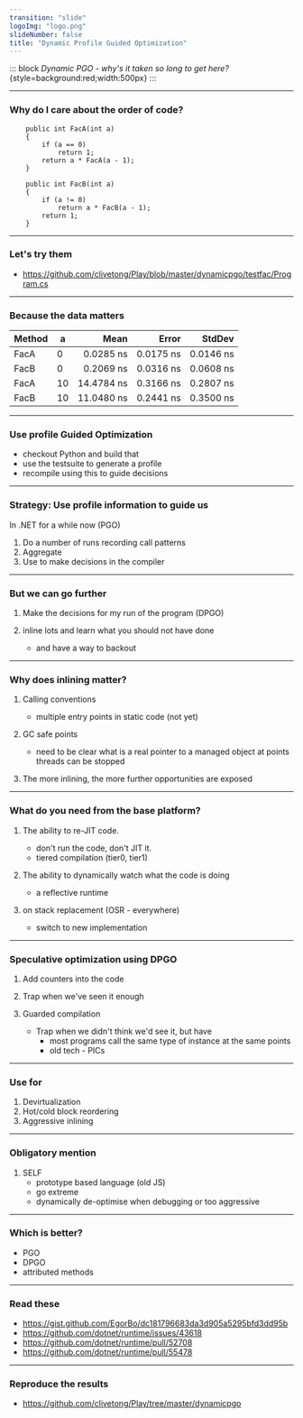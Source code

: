 ```yaml
---
transition: "slide"
logoImg: "logo.png"
slideNumber: false
title: "Dynamic Profile Guided Optimization"
---
```


::: block
*Dynamic PGO - why's it taken so long to get here?* {style=background:red;width:500px}
::: 

---

### Why do I care about the order of code?

```
    public int FacA(int a)
    {
        if (a == 0)
            return 1;
        return a * FacA(a - 1);
    }

    public int FacB(int a)
    {
        if (a != 0)
            return a * FacB(a - 1);
        return 1;
    }
```

---


### Let's try them

- https://github.com/clivetong/Play/blob/master/dynamicpgo/testfac/Program.cs



---



### Because the data matters



| Method |  a |       Mean |     Error |    StdDev |
|------- |--- |-----------:|----------:|----------:|
|   FacA |  0 |  0.0285 ns | 0.0175 ns | 0.0146 ns |
|   FacB |  0 |  0.2069 ns | 0.0316 ns | 0.0608 ns |
|   FacA | 10 | 14.4784 ns | 0.3166 ns | 0.2807 ns |
|   FacB | 10 | 11.0480 ns | 0.2441 ns | 0.3500 ns |


---

### Use profile Guided Optimization


- checkout Python and build that
- use the testsuite to generate a profile
- recompile using this to guide decisions

---


### Strategy: Use profile information to guide us

In .NET for a while now (PGO)

1. Do a number of runs recording call patterns
2. Aggregate
3. Use to make decisions in the compiler

---

### But we can go further

1. Make the decisions for my run of the program (DPGO)

2. inline lots and learn what you should not have done
    - and have a way to backout


---

### Why does inlining matter?

1. Calling conventions
    - multiple entry points in static code (not yet)

2. GC safe points
    - need to be clear what is a real pointer to a managed object at points threads can be stopped

3. The more inlining, the more further opportunities are exposed


---


### What do you need from the base platform?

1.  The ability to re-JIT code.
    - don't run the code, don't JIT it.
    - tiered compilation (tier0, tier1)

2. The ability to dynamically watch what the code is doing
    - a reflective runtime

3. on stack replacement (OSR - everywhere)
    - switch to new implementation


---



### Speculative optimization using DPGO

1. Add counters into the code

2. Trap when we've seen it enough

3. Guarded compilation
   -  Trap when we didn't think we'd see it, but have  
        - most programs call the same type of instance at the same points 
        - old tech - PICs


---

### Use for

1. Devirtualization
2. Hot/cold block reordering
3. Aggressive inlining

---


### Obligatory mention

1. SELF 
    - prototype based language (old JS)
    - go extreme
    - dynamically de-optimise when debugging or too aggressive

---

### Which is better?

- PGO 
- DPGO
- attributed methods

---


### Read these

- https://gist.github.com/EgorBo/dc181796683da3d905a5295bfd3dd95b
- https://github.com/dotnet/runtime/issues/43618
- https://github.com/dotnet/runtime/pull/52708
- https://github.com/dotnet/runtime/pull/55478

---

### Reproduce the results 

- https://github.com/clivetong/Play/tree/master/dynamicpgo
